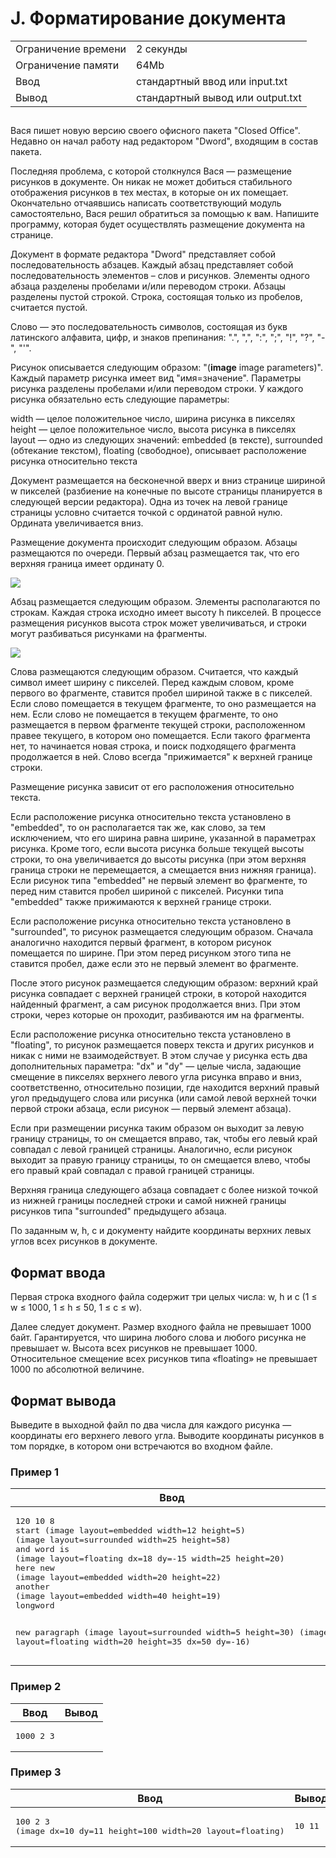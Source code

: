 <div class="problem-statement">
   <div class="header">
      <h1 class="title">J. Форматирование документа</h1>
      <table>
         <tr class="time-limit">
            <td class="property-title">Ограничение времени</td>
            <td>2&nbsp;секунды</td>
         </tr>
         <tr class="memory-limit">
            <td class="property-title">Ограничение памяти</td>
            <td>64Mb</td>
         </tr>
         <tr class="input-file">
            <td class="property-title">Ввод</td>
            <td colspan="1">стандартный ввод или input.txt</td>
         </tr>
         <tr class="output-file">
            <td class="property-title">Вывод</td>
            <td colspan="1">стандартный вывод или output.txt</td>
         </tr>
      </table>
   </div>
   <h2></h2>
   <div class="legend"><span style="">
         <p>Вася пишет новую версию своего офисного пакета "Closed Office". Недавно он начал работу над редактором "Dword", входящим в
            состав пакета. 
         </p></span><p>Последняя проблема, с которой столкнулся Вася &mdash; размещение рисунков в документе. Он никак не может добиться стабильного отображения рисунков в тех местах, в которые он их
         помещает. Окончательно отчаявшись написать соответствующий модуль самостоятельно, Вася решил обратиться за помощью к вам.
         Напишите программу, которая будет осуществлять размещение документа на странице.
      </p>
      <p>Документ в формате редактора "Dword" представляет собой последовательность абзацев. Каждый абзац представляет собой последовательность
         элементов – слов и рисунков. Элементы одного абзаца разделены пробелами и/или переводом строки. Абзацы разделены пустой строкой.
         Строка, состоящая только из пробелов, считается пустой.
      </p>
      <p>Слово&nbsp;&mdash; это последовательность символов, состоящая из букв латинского алфавита, цифр, и знаков препинания: ".", ",", ":", ";", "!",
         "?", "-", "'".
      </p>
      <p>Рисунок описывается следующим образом: "(<span style="font-weight:bold;">image</span> image parameters)". Каждый параметр рисунка имеет вид "имя=значение". Параметры рисунка разделены пробелами и/или переводом
         строки. У каждого рисунка обязательно есть следующие параметры:
      </p>
      <p>width&nbsp;&mdash; целое положительное число, ширина рисунка в пикселях height&nbsp;&mdash; целое положительное число, высота рисунка в пикселях layout&nbsp;&mdash; одно из следующих значений: embedded (в тексте), surrounded (обтекание текстом), floating (свободное), описывает расположение
         рисунка относительно текста
      </p>
      <p>Документ размещается на бесконечной вверх и вниз странице шириной <span class="tex-math-text">w</span> пикселей (разбиение на конечные по высоте страницы планируется в следующей версии редактора). Одна из точек на левой границе
         страницы условно считается точкой с ординатой равной нулю. Ордината увеличивается вниз.
      </p>
      <p>Размещение документа происходит следующим образом. Абзацы размещаются по очереди. Первый абзац размещается так, что его верхняя
         граница имеет ординату 0.
      </p>
      <p><img class="user-image" src="https://contest.yandex.ru/testsys/statement-image?imageId=b6b741a0d823f61242a2389761b2fd673b464953954e7e227db1ab2135c2642f"></p>
      <p>Абзац размещается следующим образом. Элементы располагаются по строкам. Каждая строка исходно имеет высоту <span class="tex-math-text">h</span> пикселей. В процессе размещения рисунков высота строк может увеличиваться, и строки могут разбиваться рисунками на фрагменты.
      </p>
      <p><img class="user-image" src="https://contest.yandex.ru/testsys/statement-image?imageId=5393ea5a76f6bdaf30cacf3e3ac660e2367a0d908f7a61b88cee7cc1443b4657"></p>
      <p>Слова размещаются следующим образом. Считается, что каждый символ имеет ширину c пикселей. Перед каждым словом, кроме первого
         во фрагменте, ставится пробел шириной также в <span class="tex-math-text">c</span> пикселей. Если слово помещается в текущем фрагменте, то оно размещается на нем. Если слово не помещается в текущем фрагменте,
         то оно размещается в первом фрагменте текущей строки, расположенном правее текущего, в котором оно помещается. Если такого
         фрагмента нет, то начинается новая строка, и поиск подходящего фрагмента продолжается в ней. Слово всегда "прижимается" к
         верхней границе строки.
      </p>
      <p>Размещение рисунка зависит от его расположения относительно текста.</p>
      <p>Если расположение рисунка относительно текста установлено в "embedded", то он располагается так же, как слово, за тем исключением,
         что его ширина равна ширине, указанной в параметрах рисунка. Кроме того, если высота рисунка больше текущей высоты строки,
         то она увеличивается до высоты рисунка (при этом верхняя граница строки не перемещается, а смещается вниз нижняя граница).
         Если рисунок типа "embedded" не первый элемент во фрагменте, то перед ним ставится пробел шириной <span class="tex-math-text">c</span> пикселей. Рисунки типа "embedded" также прижимаются к верхней границе строки.
      </p>
      <p>Если расположение рисунка относительно текста установлено в "surrounded", то рисунок размещается следующим образом. Сначала
         аналогично находится первый фрагмент, в котором рисунок помещается по ширине. При этом перед рисунком этого типа не ставится
         пробел, даже если это не первый элемент во фрагменте.
      </p>
      <p>После этого рисунок размещается следующим образом: верхний край рисунка совпадает с верхней границей строки, в которой находится
         найденный фрагмент, а сам рисунок продолжается вниз. При этом строки, через которые он проходит, разбиваются им на фрагменты.
      </p>
      <p>Если расположение рисунка относительно текста установлено в "floating", то рисунок размещается поверх текста и других рисунков
         и никак с ними не взаимодействует. В этом случае у рисунка есть два дополнительных параметра: "dx" и "dy"&nbsp;&mdash; целые числа, задающие смещение в пикселях верхнего левого угла рисунка вправо и вниз, соответственно, относительно позиции,
         где находится верхний правый угол предыдущего слова или рисунка (или самой левой верхней точки первой строки абзаца, если
         рисунок&nbsp;&mdash; первый элемент абзаца).
      </p>
      <p>Если при размещении рисунка таким образом он выходит за левую границу страницы, то он смещается вправо, так, чтобы его левый
         край совпадал с левой границей страницы. Аналогично, если рисунок выходит за правую границу страницы, то он смещается влево,
         чтобы его правый край совпадал с правой границей страницы.
      </p>
      <p>Верхняя граница следующего абзаца совпадает с более низкой точкой из нижней границы последней строки и самой нижней границы
         рисунков типа "surrounded" предыдущего абзаца.
      </p>
      <p>По заданным <span class="tex-math-text">w</span>, <span class="tex-math-text">h</span>, <span class="tex-math-text">c</span> и документу найдите координаты верхних левых углов всех рисунков в документе. 
      </p>
   </div>
   <h2>Формат ввода</h2>
   <div class="input-specification"><span style="">
         <p>Первая строка входного файла содержит три целых числа: <span class="tex-math-text">w</span>, <span class="tex-math-text">h</span> и <span class="tex-math-text">c</span> (<span class="tex-math-text">1 &le; w &le; 1000</span>, <span class="tex-math-text">1 &le; h &le; 50</span>, <span class="tex-math-text">1 &le; c &le; w</span>). 
         </p></span><p>Далее следует документ. Размер входного файла не превышает 1000 байт. Гарантируется, что ширина любого слова и любого рисунка
         не превышает <span class="tex-math-text">w</span>. Высота всех рисунков не превышает <span class="tex-math-text">1000</span>. Относительное смещение всех рисунков типа &laquo;<span class="tex-monospace">floating</span>&raquo; не превышает <span class="tex-math-text">1000</span> по абсолютной величине. 
      </p>
   </div>
   <h2>Формат вывода</h2>
   <div class="output-specification"><span style="">
         <p>Выведите в выходной файл по два числа для каждого рисунка &mdash; координаты его верхнего левого угла. Выводите координаты рисунков в том порядке, в котором они встречаются во входном файле.</p></span></div>
   <h3>Пример 1</h3>
   <table class="sample-tests">
      <thead>
         <tr>
            <th>Ввод</th>
            <th>Вывод</th>
         </tr>
      </thead>
      <tbody>
         <tr>
            <td><pre>120 10 8
start (image layout=embedded width=12 height=5)
(image layout=surrounded width=25 height=58)
and word is 
(image layout=floating dx=18 dy=-15 width=25 height=20)
here new 
(image layout=embedded width=20 height=22)
another
(image layout=embedded width=40 height=19)
longword

new paragraph
(image layout=surrounded width=5 height=30)
(image layout=floating width=20 height=35 dx=50 dy=-16)
</pre></td>
            <td><pre>48 0
60 0
74 -5
32 20
0 52
104 81
100 65
</pre></td>
         </tr>
      </tbody>
   </table>
   <h3>Пример 2</h3>
   <table class="sample-tests">
      <thead>
         <tr>
            <th>Ввод</th>
            <th>Вывод</th>
         </tr>
      </thead>
      <tbody>
         <tr>
            <td><pre>1000 2 3
</pre></td>
            <td><pre></pre></td>
         </tr>
      </tbody>
   </table>
   <h3>Пример 3</h3>
   <table class="sample-tests">
      <thead>
         <tr>
            <th>Ввод</th>
            <th>Вывод</th>
         </tr>
      </thead>
      <tbody>
         <tr>
            <td><pre>100 2 3
(image dx=10 dy=11 height=100 width=20 layout=floating)
</pre></td>
            <td><pre>10 11
</pre></td>
         </tr>
      </tbody>
   </table>
</div>
